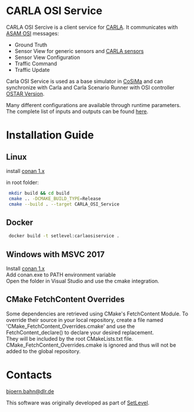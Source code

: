 # CARLA OSI Service

CARLA OSI Sercive is a client service for [CARLA](https://github.com/carla-simulator/carla).
It communicates with [ASAM OSI](https://www.asam.net/standards/detail/osi/) messages:

 - Ground Truth 
 - Sensor View for generic sensors and [CARLA sensors](https://carla.readthedocs.io/en/0.9.13/ref_sensors/)
 - Sensor View Configuration
 - Traffic Command
 - Traffic Update

Carla OSI Service is used as a base simulator in [CoSiMa](https://github.com/DLR-TS/CoSiMa) and can synchronize with Carla and Carla Scenario Runner with OSI controller [OSTAR Version](https://github.com/DLR-TS/scenario_runner/tree/ostar).

Many different configurations are available through runtime parameters.
The complete list of inputs and outputs can be found [here](https://github.com/DLR-TS/Carla-OSI-Service/blob/master/Configuration.md).

# Installation Guide

## Linux

install [conan 1.x](https://conan.io/)

in root folder:
```sh
 mkdir build && cd build
 cmake .. -DCMAKE_BUILD_TYPE=Release
 cmake --build . --target CARLA_OSI_Service
```

## Docker

```sh
 docker build -t setlevel:carlaosiservice .
```

## Windows with MSVC 2017

Install [conan 1.x](https://conan.io/) \
Add conan.exe to PATH environment variable \
Open the folder in Visual Studio and use the cmake integration.

## CMake FetchContent Overrides

Some dependencies are retrieved using CMake's FetchContent Module.
To override their source in your local repository, create a file named 'CMake_FetchContent_Overrides.cmake' and use the FetchContent_declare() to declare your desired replacement. \
They will be included by the root CMakeLists.txt file. \
CMake_FetchContent_Overrides.cmake is ignored and thus will not be added to the global repository.

# Contacts

bjoern.bahn@dlr.de

This software was originally developed as part of [SetLevel](https://setlevel.de/).
